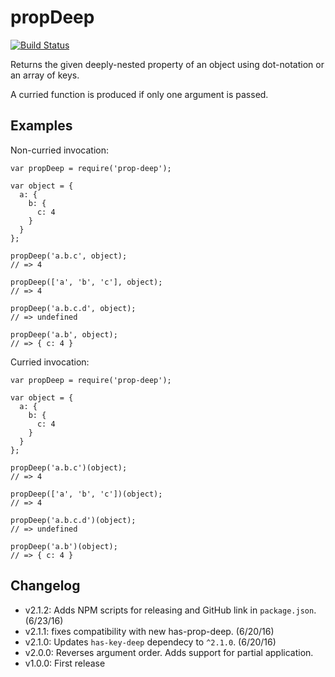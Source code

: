 propDeep
========

[![Build Status](https://travis-ci.org/ryanaghdam/propDeep.svg?branch=master)](https://travis-ci.org/ryanaghdam/propDeep)

Returns the given deeply-nested property of an object using dot-notation or an
array of keys.

A curried function is produced if only one argument is passed.

Examples
--------

Non-curried invocation:

```
var propDeep = require('prop-deep');

var object = {
  a: {
    b: {
      c: 4
    }
  }
};

propDeep('a.b.c', object);
// => 4

propDeep(['a', 'b', 'c'], object);
// => 4

propDeep('a.b.c.d', object);
// => undefined

propDeep('a.b', object);
// => { c: 4 }
```

Curried invocation:

```
var propDeep = require('prop-deep');

var object = {
  a: {
    b: {
      c: 4
    }
  }
};

propDeep('a.b.c')(object);
// => 4

propDeep(['a', 'b', 'c'])(object);
// => 4

propDeep('a.b.c.d')(object);
// => undefined

propDeep('a.b')(object);
// => { c: 4 }

```



Changelog
---------

- v2.1.2: Adds NPM scripts for releasing and GitHub link in `package.json`. (6/23/16)
- v2.1.1: fixes compatibility with new has-prop-deep. (6/20/16)
- v2.1.0: Updates `has-key-deep` dependecy to `^2.1.0`. (6/20/16)
- v2.0.0: Reverses argument order.  Adds support for partial application.
- v1.0.0: First release
